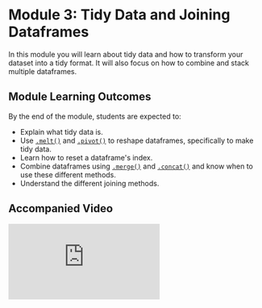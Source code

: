 # Module 3: Tidy Data and Joining Dataframes

In this module you will learn about tidy data and how to transform your dataset into a tidy format. It will also focus on how to combine and stack multiple dataframes.

## Module Learning Outcomes

By the end of the module, students are expected to:

- Explain what tidy data is.
- Use [`.melt()`](https://pandas.pydata.org/docs/reference/api/pandas.melt.html) and [`.pivot()`](https://pandas.pydata.org/pandas-docs/stable/reference/api/pandas.DataFrame.pivot.html) to reshape dataframes, specifically to make tidy data.
- Learn how to reset a dataframe's index.
- Combine dataframes using [`.merge()`](https://pandas.pydata.org/pandas-docs/stable/reference/api/pandas.DataFrame.merge.html) and [`.concat()`](https://pandas.pydata.org/pandas-docs/stable/reference/api/pandas.concat.html) and know when to use these different methods.
- Understand the different joining methods.

## Accompanied Video 

<div class="youtube">
<iframe class="responsive-iframe" src="https://www.youtube.com/embed/eV-fRCN2zXA?rel=0" frameborder="0" allow="accelerometer; autoplay="0"; encrypted-media; gyroscope; picture-in-picture" allowfullscreen></iframe>
</div>
